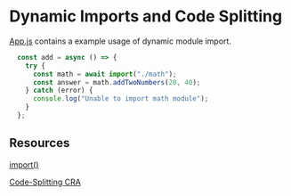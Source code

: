 # Dynamic Imports and Code Splitting

[App.js](https://github.com/erandakarachchi/react-advanced-concepts/blob/dynamic-imports-and-code-splitting/src/App.js) contains a example usage of dynamic module import.

```javascript
  const add = async () => {
    try {
      const math = await import("./math");
      const answer = math.addTwoNumbers(20, 40);
    } catch (error) {
      console.log("Unable to import math module");
    }
  };
```

## Resources

[import()](https://create-react-app.dev/docs/code-splitting)

[Code-Splitting CRA](https://create-react-app.dev/docs/code-splitting)
